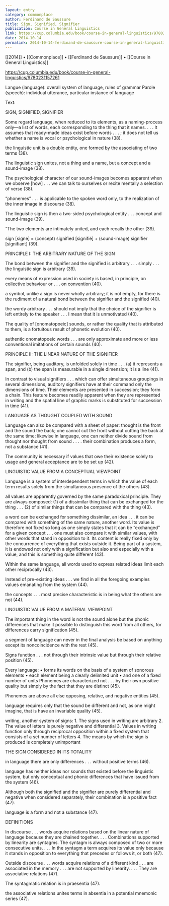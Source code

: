 ```yaml
---
layout: entry
category: commonplace
author: Ferdinand de Saussure
title: Sign, Signified, Signifier
publication: Course in General Linguistics
link: https://cup.columbia.edu/book/course-in-general-linguistics/9780231157261
date: 2014-10-14
permalink: 2014-10-14-ferdinand-de-saussure-course-in-general-linguistics
---
```


[[2014]] • [[Commonplace]] • [[Ferdinand de Saussure]] • [[Course in General Linguistics]]

https://cup.columbia.edu/book/course-in-general-linguistics/9780231157261

Langue (language): overall system of language, rules of grammar
Parole (speech): individual utterance, particular instance of language




Text:


SIGN, SIGNIFIED, SIGNIFIER


Some regard language, when reduced to its elements, as a naming-process only—a list of words, each corresponding to the thing that it names. . . . It assumes that ready-made ideas exist before words . . . ; it does not tell us whether a name is vocal or psychological in nature (38).


the linguistic unit is a double entity, one formed by the associating of two terms (38).


The linguistic sign unites, not a thing and a name, but a concept and a sound-image (38).


The psychological character of our sound-images becomes apparent when we observe [how] . . . we can talk to ourselves or recite mentally a selection of verse (38).


“phonemes” . . . is applicable to the spoken word only, to the realization of the inner image in discourse (38).


The linguistic sign is then a two-sided psychological entity . . . concept and sound-image (39).


“The two elements are intimately united, and each recalls the other (39).




sign [signe] = (concept) signified [signifié] + (sound-image) signifier [signifiant] (39).




PRINCIPLE I: THE ARBITRARY NATURE OF THE SIGN


The bond between the signifier and the signified is arbitrary . . . simply . . . the linguistic sign is arbitrary (39).


every means of expression used in society is based, in principle, on collective behaviour or . . . on convention (40).


a symbol, unlike a sign is never wholly arbitrary; it is not empty, for there is the rudiment of a natural bond between the signifier and the signified (40).


the wordy arbitrary . . . should not imply that the choice of the signifier is left entirely to the speaker . . . I mean that it is unmotivated (40).


The quality of [onomatopoeic] sounds, or rather the quality that is attributed to them, is a fortuitous result of phonetic evolution (40).


authentic onomatopoeic words . . . are only approximate and more or less conventional imitations of certain sounds (40).




PRINCIPLE II: THE LINEAR NATURE OF THE SIGNIFIER


The signifier, being auditory, is unfolded solely in time . . . (a) it represents a span, and (b) the span is measurable in a single dimension; it is a line (41).


In contrast to visual signifiers . . . which can offer simultaneous groupings in several dimensions, auditory signifiers have at their command only the dimensions of time. Their elements are presented in succession; they form a chain. This feature becomes readily apparent when they are represented in writing and the spatial line of graphic marks is substituted for succession in time (41).




LANGUAGE AS THOUGHT COUPLED WITH SOUND


Language can also be compared with a sheet of paper: thought is the front and the sound the back; one cannot cut the front without cutting the back at the same time; likewise in language, one can neither divide sound from thought nor thought from sound . . . . their combination produces a form, not a substance (41).


The community is necessary if values that owe their existence solely to usage and general acceptance are to be set up (42).




LINGUISTIC VALUE FROM A CONCEPTUAL VIEWPOINT


Language is a system of interdependent terms in which the value of each term results solely from the simultaneous presence of the others (43).


all values are apparently governed by the same paradoxical principle. They are always composed: (1) of a dissimilar thing that can be exchanged for the thing . . . (2) of similar things that can be compared with the thing (43).


a word can be exchanged for something dissimilar, an idea . . . it can be compared with something of the same nature, another word. Its value is therefore not fixed so long as one simply states that it can be “exchanged” for a given concept . . . one must also compare it with similar values, with other words that stand in opposition to it. Its content is really fixed only by the concurrence of everything that exists outside it. Being part of a system, it is endowed not only with a signification but also and especially with a value, and this is something quite different (43).


Within the same language, all words used to express related ideas limit each other reciprocally (43).


Instead of pre-existing ideas . . . we find in all the foregoing examples values emanating from the system (44).


the concepts . . . most precise characteristic is in being what the others are not (44).




LINGUISTIC VALUE FROM A MATERIAL VIEWPOINT


The important thing in the word is not the sound alone but the phonic differences that make it possible to distinguish this word from all others, for differences carry signification (45).


a segment of language can never in the final analysis be based on anything except its noncoincidence with the rest (45).


Signs function . . . not through their intrinsic value but through their relative position (45).


Every language:
	• forms its words on the basis of a system of sonorous elements
	• each element being a clearly delimited unit
	• and one of a fixed number of units
Phonemes are characterized not . . . by their own positive quality but simply by the fact that they are distinct (45).


Phonemes are above all else opposing, relative, and negative entities (45).


language requires only that the sound be different and not, as one might imagine, that is have an invariable quality (45).


writing, another system of signs:
	1. The signs used in writing are arbitrary
	2. The value of letters is purely negative and differential
	3. Values in writing function only through reciprocal opposition within a fixed system that consists of a set number of letters
	4. The means by which the sign is produced is completely unimportant


THE SIGN CONSIDERED IN ITS TOTALITY


in language there are only differences . . . without positive terms (46).


language has neither ideas nor sounds that existed before the linguistic system, but only conceptual and phonic differences that have issued from the system (46).


Although both the signified and the signifier are purely differential and negative when considered separately, their combination is a positive fact (47).


language is a form and not a substance (47).




DEFINITIONS


In discourse . . . words acquire relations based on the linear nature of language because they are chained together. . . . Combinations supported by linearity are syntagms. The syntagm is always composed of two or more consecutive units. . . . In the syntagm a term acquires its value only because it stands in opposition to everything that precedes or follows it, or both (47).


Outside discourse . . . words acquire relations of a different kind . . . are associated in the memory . . . are not supported by linearity. . . . They are associative relations (47).


The syntagmatic relation is in praesentia (47).


the associative relations unites terms in absentia in a potential mnemonic series (47).
